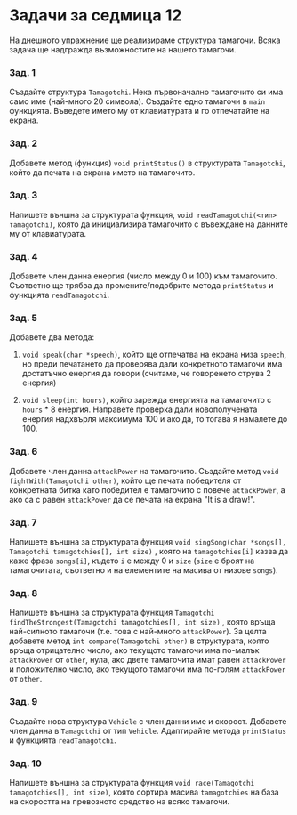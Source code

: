 # Задачи за седмица 12

На днешното упражнение ще реализираме структура тамагочи.  Всяка задача ще надгражда възможностите на нашето тамагочи.

### Зад. 1

Създайте структура `Tamagotchi`. Нека първоначално тамагочито си има само име (най-много 20 символа). Създайте едно тамагочи в `main` функцията. Въведете името му от клавиатурата и го отпечатайте на екрана.

### Зад. 2

Добавете метод (функция) `void printStatus()` в структурата `Tamagotchi`, който да печата на екрана името на тамагочито.

### Зад. 3

Напишете външна за структурата функция, `void readTamagotchi(<тип> тamagotchi)`, която да инициализира тамагочито с въвеждане на данните му от клавиатурата.


### Зад. 4

Добавете член данна енергия (число между 0 и 100) към тамагочито. Съответно ще трябва да промените/подобрите метода `printStatus` и функцията `readTamagotchi`.

### Зад. 5

Добавете два метода:

1) `void speak(char *speech)`, който ще отпечатва на екрана низа `speech`, но преди печатането да проверява дали конкретното тамагочи има достатъчно енергия да говори (считаме, че говоренето струва 2 енергия)

2) `void sleep(int hours)`, който зарежда енергията на тамагочито с `hours` * 8 енергия. Направете проверка дали новополучената енергия надхвърля максимума 100 и ако да, то тогава я намалете до 100.

### Зад. 6

Добавете член данна `attackPower` на тамагочито. Създайте метод `void fightWith(Tamagotchi other)`, който ще печата победителя от конкретната битка като победител е тамагочито с повече `attackPower`, а ако са с равен `attackPower` да се печата на екрана "It is a draw!".

### Зад. 7

Напишете външна за структурата функция `void singSong(char *songs[], Tamagotchi tamagotchies[], int size)` , която на `tamagotchies[i]` казва да каже фраза `songs[i]`, където `i` е между 0 и `size` (`size` е броят на тамагочитата, съответно и на елементите на масива от низове `songs`).

### Зад. 8

Напишете външна за структурата функция `Tamagotchi findTheStrongest(Tamagotchi tamagotchies[], int size)` , която връща най-силното тамагочи (т.е. това с най-много `attackPower`). За целта добавете метод `int compare(Tamagotchi other)` в структурата, която връща отрицателно число, ако текущото тамагочи има по-малък `attackPower` от `other`, нула, ако двете тамагочитa имат равен `attackPower` и положително число, ако текущото тамагочи има по-голям `attackPower` от `other`.

### Зад. 9

Създайте нова структура `Vehicle` с член данни име и скорост. Добавете член данна в `Tamagotchi` от тип `Vehicle`. Адаптирайте метода `printStatus` и функцията `readTamagotchi`.

### Зад. 10

Напишете външна за структурата функция `void race(Tamagotchi tamagotchies[], int size)`, която сортира масива `tamagotchies` на база на скоростта на превозното средство на всяко тамагочи.